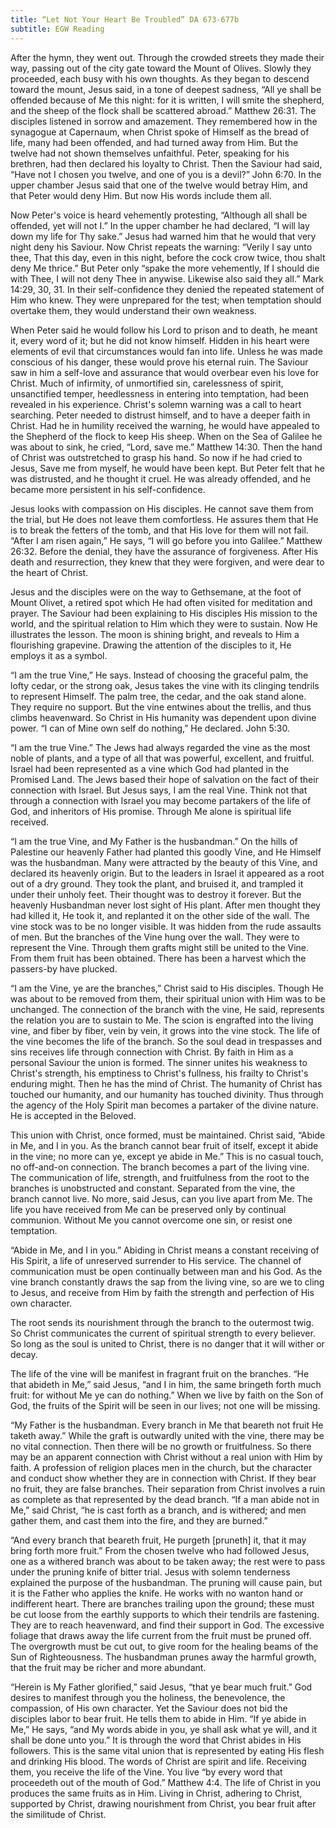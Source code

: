 ```yaml
---
title: “Let Not Your Heart Be Troubled” DA 673-677b
subtitle: EGW Reading
---
```


After the hymn, they went out. Through the crowded streets they made their way, passing out of the city gate toward the Mount of Olives. Slowly they proceeded, each busy with his own thoughts. As they began to descend toward the mount, Jesus said, in a tone of deepest sadness, “All ye shall be offended because of Me this night: for it is written, I will smite the shepherd, and the sheep of the flock shall be scattered abroad.” Matthew 26:31. The disciples listened in sorrow and amazement. They remembered how in the synagogue at Capernaum, when Christ spoke of Himself as the bread of life, many had been offended, and had turned away from Him. But the twelve had not shown themselves unfaithful. Peter, speaking for his brethren, had then declared his loyalty to Christ. Then the Saviour had said, “Have not I chosen you twelve, and one of you is a devil?” John 6:70. In the upper chamber Jesus said that one of the twelve would betray Him, and that Peter would deny Him. But now His words include them all.

Now Peter's voice is heard vehemently protesting, “Although all shall be offended, yet will not I.” In the upper chamber he had declared, “I will lay down my life for Thy sake.” Jesus had warned him that he would that very night deny his Saviour. Now Christ repeats the warning: “Verily I say unto thee, That this day, even in this night, before the cock crow twice, thou shalt deny Me thrice.” But Peter only “spake the more vehemently, If I should die with Thee, I will not deny Thee in anywise. Likewise also said they all.” Mark 14:29, 30, 31. In their self-confidence they denied the repeated statement of Him who knew. They were unprepared for the test; when temptation should overtake them, they would understand their own weakness.

When Peter said he would follow his Lord to prison and to death, he meant it, every word of it; but he did not know himself. Hidden in his heart were elements of evil that circumstances would fan into life. Unless he was made conscious of his danger, these would prove his eternal ruin. The Saviour saw in him a self-love and assurance that would overbear even his love for Christ. Much of infirmity, of unmortified sin, carelessness of spirit, unsanctified temper, heedlessness in entering into temptation, had been revealed in his experience. Christ's solemn warning was a call to heart searching. Peter needed to distrust himself, and to have a deeper faith in Christ. Had he in humility received the warning, he would have appealed to the Shepherd of the flock to keep His sheep. When on the Sea of Galilee he was about to sink, he cried, “Lord, save me.” Matthew 14:30. Then the hand of Christ was outstretched to grasp his hand. So now if he had cried to Jesus, Save me from myself, he would have been kept. But Peter felt that he was distrusted, and he thought it cruel. He was already offended, and he became more persistent in his self-confidence.

Jesus looks with compassion on His disciples. He cannot save them from the trial, but He does not leave them comfortless. He assures them that He is to break the fetters of the tomb, and that His love for them will not fail. “After I am risen again,” He says, “I will go before you into Galilee.” Matthew 26:32. Before the denial, they have the assurance of forgiveness. After His death and resurrection, they knew that they were forgiven, and were dear to the heart of Christ.

Jesus and the disciples were on the way to Gethsemane, at the foot of Mount Olivet, a retired spot which He had often visited for meditation and prayer. The Saviour had been explaining to His disciples His mission to the world, and the spiritual relation to Him which they were to sustain. Now He illustrates the lesson. The moon is shining bright, and reveals to Him a flourishing grapevine. Drawing the attention of the disciples to it, He employs it as a symbol.

“I am the true Vine,” He says. Instead of choosing the graceful palm, the lofty cedar, or the strong oak, Jesus takes the vine with its clinging tendrils to represent Himself. The palm tree, the cedar, and the oak stand alone. They require no support. But the vine entwines about the trellis, and thus climbs heavenward. So Christ in His humanity was dependent upon divine power. “I can of Mine own self do nothing,” He declared. John 5:30.

“I am the true Vine.” The Jews had always regarded the vine as the most noble of plants, and a type of all that was powerful, excellent, and fruitful. Israel had been represented as a vine which God had planted in the Promised Land. The Jews based their hope of salvation on the fact of their connection with Israel. But Jesus says, I am the real Vine. Think not that through a connection with Israel you may become partakers of the life of God, and inheritors of His promise. Through Me alone is spiritual life received.

“I am the true Vine, and My Father is the husbandman.” On the hills of Palestine our heavenly Father had planted this goodly Vine, and He Himself was the husbandman. Many were attracted by the beauty of this Vine, and declared its heavenly origin. But to the leaders in Israel it appeared as a root out of a dry ground. They took the plant, and bruised it, and trampled it under their unholy feet. Their thought was to destroy it forever. But the heavenly Husbandman never lost sight of His plant. After men thought they had killed it, He took it, and replanted it on the other side of the wall. The vine stock was to be no longer visible. It was hidden from the rude assaults of men. But the branches of the Vine hung over the wall. They were to represent the Vine. Through them grafts might still be united to the Vine. From them fruit has been obtained. There has been a harvest which the passers-by have plucked.

“I am the Vine, ye are the branches,” Christ said to His disciples. Though He was about to be removed from them, their spiritual union with Him was to be unchanged. The connection of the branch with the vine, He said, represents the relation you are to sustain to Me. The scion is engrafted into the living vine, and fiber by fiber, vein by vein, it grows into the vine stock. The life of the vine becomes the life of the branch. So the soul dead in trespasses and sins receives life through connection with Christ. By faith in Him as a personal Saviour the union is formed. The sinner unites his weakness to Christ's strength, his emptiness to Christ's fullness, his frailty to Christ's enduring might. Then he has the mind of Christ. The humanity of Christ has touched our humanity, and our humanity has touched divinity. Thus through the agency of the Holy Spirit man becomes a partaker of the divine nature. He is accepted in the Beloved.

This union with Christ, once formed, must be maintained. Christ said, “Abide in Me, and I in you. As the branch cannot bear fruit of itself, except it abide in the vine; no more can ye, except ye abide in Me.” This is no casual touch, no off-and-on connection. The branch becomes a part of the living vine. The communication of life, strength, and fruitfulness from the root to the branches is unobstructed and constant. Separated from the vine, the branch cannot live. No more, said Jesus, can you live apart from Me. The life you have received from Me can be preserved only by continual communion. Without Me you cannot overcome one sin, or resist one temptation.

“Abide in Me, and I in you.” Abiding in Christ means a constant receiving of His Spirit, a life of unreserved surrender to His service. The channel of communication must be open continually between man and his God. As the vine branch constantly draws the sap from the living vine, so are we to cling to Jesus, and receive from Him by faith the strength and perfection of His own character.

The root sends its nourishment through the branch to the outermost twig. So Christ communicates the current of spiritual strength to every believer. So long as the soul is united to Christ, there is no danger that it will wither or decay.

The life of the vine will be manifest in fragrant fruit on the branches. “He that abideth in Me,” said Jesus, “and I in him, the same bringeth forth much fruit: for without Me ye can do nothing.” When we live by faith on the Son of God, the fruits of the Spirit will be seen in our lives; not one will be missing.

“My Father is the husbandman. Every branch in Me that beareth not fruit He taketh away.” While the graft is outwardly united with the vine, there may be no vital connection. Then there will be no growth or fruitfulness. So there may be an apparent connection with Christ without a real union with Him by faith. A profession of religion places men in the church, but the character and conduct show whether they are in connection with Christ. If they bear no fruit, they are false branches. Their separation from Christ involves a ruin as complete as that represented by the dead branch. “If a man abide not in Me,” said Christ, “he is cast forth as a branch, and is withered; and men gather them, and cast them into the fire, and they are burned.”

“And every branch that beareth fruit, He purgeth \[pruneth\] it, that it may bring forth more fruit.” From the chosen twelve who had followed Jesus, one as a withered branch was about to be taken away; the rest were to pass under the pruning knife of bitter trial. Jesus with solemn tenderness explained the purpose of the husbandman. The pruning will cause pain, but it is the Father who applies the knife. He works with no wanton hand or indifferent heart. There are branches trailing upon the ground; these must be cut loose from the earthly supports to which their tendrils are fastening. They are to reach heavenward, and find their support in God. The excessive foliage that draws away the life current from the fruit must be pruned off. The overgrowth must be cut out, to give room for the healing beams of the Sun of Righteousness. The husbandman prunes away the harmful growth, that the fruit may be richer and more abundant.

“Herein is My Father glorified,” said Jesus, “that ye bear much fruit.” God desires to manifest through you the holiness, the benevolence, the compassion, of His own character. Yet the Saviour does not bid the disciples labor to bear fruit. He tells them to abide in Him. “If ye abide in Me,” He says, “and My words abide in you, ye shall ask what ye will, and it shall be done unto you.” It is through the word that Christ abides in His followers. This is the same vital union that is represented by eating His flesh and drinking His blood. The words of Christ are spirit and life. Receiving them, you receive the life of the Vine. You live “by every word that proceedeth out of the mouth of God.” Matthew 4:4. The life of Christ in you produces the same fruits as in Him. Living in Christ, adhering to Christ, supported by Christ, drawing nourishment from Christ, you bear fruit after the similitude of Christ.